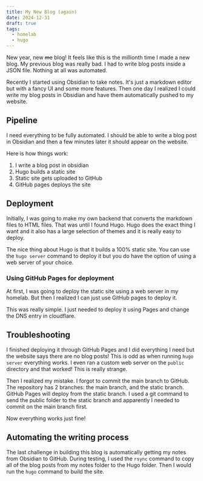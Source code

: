 ```yaml
---
title: My New Blog (again)
date: 2024-12-31
draft: true
tags:
  - homelab
  - hugo
---
```


New year, new ~~me~~ blog! It feels like this is the millionth time I made a new blog. My previous blog was really bad. I had to write blog posts inside a JSON file. Nothing at all was automated.

Recently I started using Obsidian to take notes. It's just a markdown editor but with a fancy UI and some more features. Then one day I realized I could write my blog posts in Obsidian and have them automatically pushed to my website.

## Pipeline
I need everything to be fully automated. I should be able to write a blog post in Obsidian and then a few minutes later it should appear on the website.

Here is how things work:
1. I write a blog post in obsidian
2. Hugo builds a static site
3. Static site gets uploaded to GitHub
4. GitHub pages deploys the site

## Deployment
Initially, I was going to make my own backend that converts the markdown files to HTML files. That was until I found Hugo. Hugo does the exact thing I want and it also has a large selection of themes and it is really easy to deploy.

The nice thing about Hugo is that it builds a 100% static site. You can use the `hugo server` command to deploy it but you do have the option of using a web server of your choice.

### Using GitHub Pages for deployment
At first, I was going to deploy the static site using a web server in my homelab. But then I realized I can just use GitHub pages to deploy it.

This was really simple. I just needed to deploy it using Pages and change the DNS entry in cloudflare.

## Troubleshooting
I finished deploying it through GitHub Pages and I did everything I need but the website says there are no blog posts! This is odd as when running `hugo server` everything works. I even ran a custom web server on the `public` directory and that worked! This is really strange.

Then I realized my mistake. I forgot to commit the main branch to GitHub. The repository has 2 branches: the main branch, and the static branch. GitHub Pages will deploy from the static branch. I used a git command to send the public folder to the static branch and apparently I needed to commit on the main branch first.

Now everything works just fine!

## Automating the writing process
The last challenge in building this blog is automatically getting my notes from Obsidian to GitHub. During testing, I used the `rsync` command to copy all of the blog posts from my notes folder to the Hugo folder. Then I would run the `hugo` command to build the site.